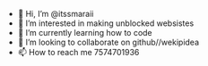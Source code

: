 - 👋 Hi, I’m @itssmaraii
- 👀 I’m interested in making unblocked websistes 
- 🌱 I’m currently learning how to code
- 💞️ I’m looking to collaborate on github//wekipidea
- 📫 How to reach me 7574701936

<!---
itssmaraii/itssmaraii is a ✨ special ✨ repository because its `README.md` (this file) appears on your GitHub profile.
You can click the Preview link to take a look at your changes.
--->
